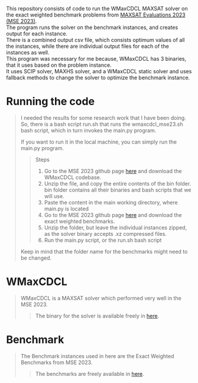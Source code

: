 This repository consists of code to run the WMaxCDCL MAXSAT solver on the exact weighted benchmark problems from [MAXSAT Evaluations 2023 (MSE 2023)](https://maxsat-evaluations.github.io/2023/).<br>
The program runs the solver on the benchmark instances, and creates output for each instance. <br> There is a combined output csv file, which consists optimum values of all the instances, while there are individual
output files for each of the instances as well.
<br>
This program was necessary for me because, WMaxCDCL has 3 binaries, that it uses based on the problem instance.<br>
It uses SCIP solver, MAXHS solver, and a WMaxCDCL static solver and uses fallback methods to change the solver to optimize the benchmark instance.

# Running the code
> I needed the results for some research work that I have been doing. So, there is a bash script run.sh that runs the wmaxcdcl_mse23.sh bash script, which in turn invokes the main.py program.
> 
> If you want to run it in the local machine, you can simply run the main.py program.
>
>> Steps
>> 1. Go to the MSE 2023 github page [here](https://maxsat-evaluations.github.io/2023/descriptions.html) and download the WMaxCDCL codebase.
>> 2. Unzip the file, and copy the entire contents of the bin folder. bin folder contains all their binaries and bash scripts that we will use.
>> 3. Paste the content in the main working directory, where main.py is located
>> 4. Go to the MSE 2023 github page [here](https://maxsat-evaluations.github.io/2023/benchmarks.html) and download the exact weighted benchmarks.
>> 5. Unzip the folder, but leave the individual instances zipped, as the solver binary accepts .xz compressed files.
>> 6. Run the main.py script, or the run.sh bash script
>
>Keep in mind that the folder name for the benchmarks might need to be changed.

# WMaxCDCL
> WMaxCDCL is a MAXSAT solver which performed very well in the MSE 2023.
> > The binary for the solver is available freely in [here](https://maxsat-evaluations.github.io/2023/descriptions.html).
>

# Benchmark
> The Benchmark instances used in here are the Exact Weighted Benchmarks from MSE 2023.
> > The benchmarks are freely available in [here](https://maxsat-evaluations.github.io/2023/benchmarks.html).
>
